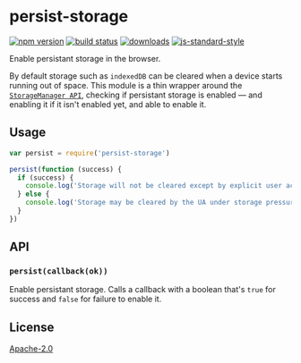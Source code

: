 # persist-storage
[![npm version][2]][3] [![build status][4]][5]
[![downloads][8]][9] [![js-standard-style][10]][11]

Enable persistant storage in the browser.

By default storage such as `indexedDB` can be cleared when a device starts
running out of space. This module is a thin wrapper around the [`StorageManager
API`](http://devdocs.io/dom/storagemanager), checking if persistant storage is
enabled — and enabling it if it isn't enabled yet, and able to enable it.

## Usage
```js
var persist = require('persist-storage')

persist(function (success) {
  if (success) {
    console.log('Storage will not be cleared except by explicit user action')
  } else {
    console.log('Storage may be cleared by the UA under storage pressure.')
  }
})
```

## API
### `persist(callback(ok))`
Enable persistant storage. Calls a callback with a boolean that's `true` for
success and `false` for failure to enable it.

## License
[Apache-2.0](./LICENSE)

[0]: https://img.shields.io/badge/stability-experimental-orange.svg?style=flat-square
[1]: https://nodejs.org/api/documentation.html#documentation_stability_index
[2]: https://img.shields.io/npm/v/persist-storage.svg?style=flat-square
[3]: https://npmjs.org/package/persist-storage
[4]: https://img.shields.io/travis/choojs/persist-storage/master.svg?style=flat-square
[5]: https://travis-ci.org/choojs/persist-storage
[6]: https://img.shields.io/codecov/c/github/choojs/persist-storage/master.svg?style=flat-square
[7]: https://codecov.io/github/choojs/persist-storage
[8]: http://img.shields.io/npm/dm/persist-storage.svg?style=flat-square
[9]: https://npmjs.org/package/persist-storage
[10]: https://img.shields.io/badge/code%20style-standard-brightgreen.svg?style=flat-square
[11]: https://github.com/feross/standard
